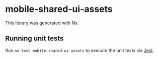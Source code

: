 # mobile-shared-ui-assets

This library was generated with [Nx](https://nx.dev).

## Running unit tests

Run `nx test mobile-shared-ui-assets` to execute the unit tests via [Jest](https://jestjs.io).

